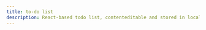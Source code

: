 ```yaml
---
title: to-do list
description: React-based todo list, contenteditable and stored in localStorage
---
```

